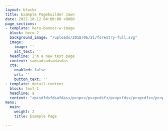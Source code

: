 ```yaml
---
layout: blocks
title: Example Pagebuilder Jawn
date: 2022-10-12 04:00:00 +0000
page_sections:
- template: hero-banner-w-image
  block: hero-2
  background_image: "/uploads/2018/06/21/forestry-full.svg"
  image:
    image: ''
    alt_text: ''
  headline: I'm a new test page
  content: sadsadsadsadasdas
  cta:
    enabled: false
    url: ''
    button_text: ''
- template: detail-content
  block: text-1
  headline: a
  content: "<p>sdfdsfdsafdas</p><p></p><p>dsf</p><p>fds</p><p>dfs</p><p>fdsa</p><p>dfs</p><p>fdsa</p><p></p>"
menu:
  main:
    weight: 2
    title: Example Page

---
```

